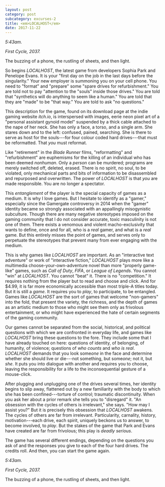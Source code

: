 ```yaml
---
layout: post
category: post
subcategory: excurses-2
title: <em>LOCALHOST</em>
date: 2017-11-22
---
```


*5:43am.*

*First Cycle, 2037.*

The buzzing of a phone, the rustling of sheets, and then light.

So begins *LOCALHOST*, the latest game from developers Sophia Park and Penelope Evans. It is your "first day on the job in the last days before the singularity." Your new employer is summoning you on your cell phone. You need to "format" and "prepare" some "spare drives for refurbishment." You are told not to pay "attention to the "souls" inside those drives." You are told that "synthetics will do anything to seem like a human." You are told that they are "made" to be "that way." You are told to ask "no questions."

This description for the game, found on its download page at the indie gaming website *itch.io*, is interspersed with images, eerie neon pixel art of a "personal assistant gynoid model" suspended by a thick cable attached to the nape of her neck. She has only a face, a torso, and a single arm. She stares down and to the left: confused, pained, searching. She is there to serve as host for the souls---for four colour coded hard drives---that must be reformatted. That *you* must reformat.

Like "retirement" in the *Blade Runner* films, "reformatting" and "refurbishment" are euphemisms for the killing of an individual who has been deemed *nonhuman*. Only a *person* can be murdered; programs are merely switched off, deleted, erased. There is no spirit, no soul, to be violated, only mechanical parts and bits of information to be disassembled and repurposed and overwritten. The power of *LOCALHOST* is that *you* are made responsible. You are no longer a spectator.

This *entanglement* of the player is the special capacity of games as a medium. It is why I love games. But I hesitate to identify as a "gamer," especially since the Gamergate controversy in 2014 when the "gamer" identity became so strongly associated with an appallingly misogynistic subculture. Though there are many negative stereotypes imposed on the gaming community that I do not consider accurate, toxic masculinity is not one of them. There exists a venomous and violent macho-exclusivity that wants to define, once and for all, who is a *real* gamer, and what is a *real* game. But this entirely misses the point of games, and serves only to perpetuate the stereotypes that prevent many from ever engaging with the medium.

This is why games like *LOCALHOST* are important. As an "interactive text adventure" or work of "interactive fiction," *LOCALHOST* plays more like a multimedia choose-your-own-adventure novel than more "properly game-like" games, such as *Call of Duty*, *FIFA*, or *League of Legends*. You cannot "win" at *LOCALHOST*. You cannot "beat" it. There is no "competition." It requires nothing from the player but to read and choose and click. And for \$4.99, it is far more economically accessible than most triple-A titles today. But it is still a *game*. It requires you to *play*, to participate, to be entangled. Games like *LOCALHOST* are the sort of games that welcome "non-gamers" into the fold, that present the variety, the richness, and the depth of games as an artistic medium to those who might see them only as frivolous entertainment, or who might have experienced the hate of certain segments of the gaming community.

Our games cannot be separated from the social, historical, and political questions with which we are confronted in everyday life, and games like *LOCALHOST* bring these questions to the fore. They include some that I have already touched on here: questions of identity, of belonging, of humanity, of violence; questions of *who counts* and *who is real*. *LOCALHOST* demands that you look some*one* in the face and determine whether she should live or die---not something, but some*one*; not it, but *she*. It puts you into dialogue with another and requires you to choose, leaving the responsibility for a life to the inconsequential gesture of a mouse-click.

After plugging and unplugging one of the drives several times, her identity begins to slip away, flattened out by a new familiarity with the body to which she has been confined---torture of control; traumatic discontinuity. When you ask her about a prior remark she tells you to "disregard" it. "An obsession with the cycles of others is irrelevant," she says. "How may I assist you?" But it is precisely this obsession that *LOCALHOST* awakens. The cycles of others are far from irrelevant. Particularity, carnality, history, motivation---each drive, each spirit, uniquely beckons us to answer, to become involved, to *play*. But the stakes of the game that Park and Evans have created are far from frivolous; this play is *deadly serious*.

The game has several different endings, depending on the questions you ask of and the responses you give to each of the four hard drives. The credits roll. And then, you can start the game again.

*5:43am.*

*First Cycle, 2037.*

The buzzing of a phone, the rustling of sheets, and then light.
